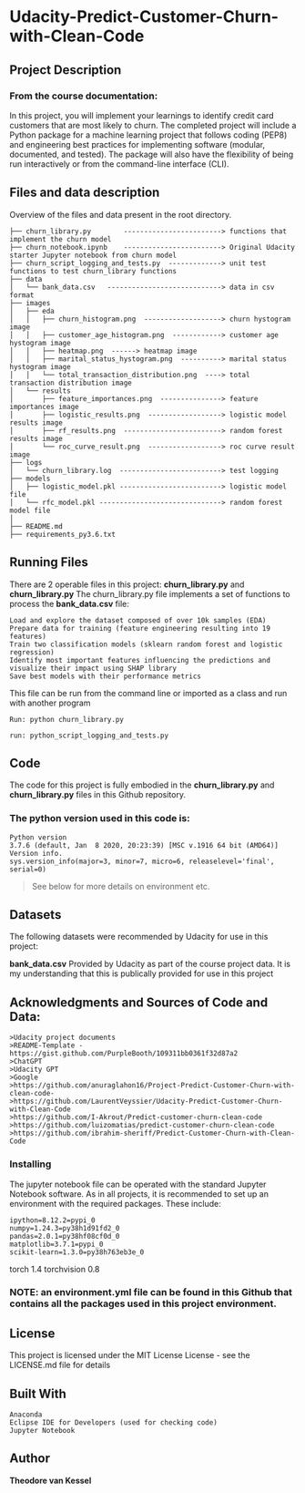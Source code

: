 # Udacity-Predict-Customer-Churn-with-Clean-Code

## Project Description
### From the course documentation:

In this project, you will implement your learnings to identify credit card customers that are most likely to churn. The completed project will include a Python package for a machine learning project that follows coding (PEP8) and engineering best practices for implementing software (modular, documented, and tested). The package will also have the flexibility of being run interactively or from the command-line interface (CLI).

## Files and data description
Overview of the files and data present in the root directory. 

	├── churn_library.py        ------------------------> functions that implement the churn model
	├── churn_notebook.ipynb    ------------------------> Original Udacity starter Jupyter notebook from churn model 
	├── churn_script_logging_and_tests.py  -------------> unit test functions to test churn_library functions
	├── data
	│   └── bank_data.csv   ----------------------------> data in csv format
	├── images
	│   ├── eda 
	│   │   ├── churn_histogram.png  -------------------> churn hystogram image
	│   │   ├── customer_age_histogram.png  ------------> customer age hystogram image
	│   │   ├── heatmap.png  ------> heatmap image
	│   │   ├── marital_status_hystogram.png  ----------> marital status hystogram image
	│   │   └── total_transaction_distribution.png  ----> total transaction distribution image
	│   └── results
	│       ├── feature_importances.png  ---------------> feature importances image
	│       ├── logistic_results.png  ------------------> logistic model results image
	│       ├── rf_results.png  ------------------------> random forest results image
	│       └── roc_curve_result.png  ------------------> roc curve result image
	├── logs
	│   └── churn_library.log  -------------------------> test logging
	├── models
	│   ├── logistic_model.pkl -------------------------> logistic model file
	│   └── rfc_model.pkl ------------------------------> random forest model file
	│
	├── README.md
	├── requirements_py3.6.txt

## Running Files
There are 2 operable files in this project: **churn_library.py** and **churn_library.py**
The churn_library.py file implements a set of functions to process the 	**bank_data.csv** file:

	Load and explore the dataset composed of over 10k samples (EDA)
	Prepare data for training (feature engineering resulting into 19 features)
	Train two classification models (sklearn random forest and logistic regression)
	Identify most important features influencing the predictions and visualize their impact using SHAP library
	Save best models with their performance metrics
 
 This file can be run from the command line or imported as a class and run with another program
 
 	Run: python churn_library.py 
 
 	run: python_script_logging_and_tests.py


## Code
The code for this project is fully embodied in the **churn_library.py** and **churn_library.py** files in this Github repository.

### The python version used in this code is:

	Python version
	3.7.6 (default, Jan  8 2020, 20:23:39) [MSC v.1916 64 bit (AMD64)]
	Version info.
	sys.version_info(major=3, minor=7, micro=6, releaselevel='final', serial=0)

>See below for more details on environment etc. 

## Datasets
The following datasets were recommended by Udacity for use in this project:

**bank_data.csv**	Provided by Udacity as part of the course project data.
It is my understanding that this is publically provided for use in this project

    
## Acknowledgments and Sources of Code and Data:

    >Udacity project documents
    >README-Template - https://gist.github.com/PurpleBooth/109311bb0361f32d87a2
    >ChatGPT
    >Udacity GPT
    >Google
    >https://github.com/anuraglahon16/Project-Predict-Customer-Churn-with-clean-code-
    >https://github.com/LaurentVeyssier/Udacity-Predict-Customer-Churn-with-Clean-Code
    >https://github.com/I-Akrout/Predict-customer-churn-clean-code
    >https://github.com/luizomatias/predict-customer-churn-clean-code
    >https://github.com/ibrahim-sheriff/Predict-Customer-Churn-with-Clean-Code


### Installing
The jupyter notebook file can be operated with the standard Jupyter Notebook software.
As in all projects, it is recommended to set up an environment with the required packages. These include:

	ipython=8.12.2=pypi_0
	numpy=1.24.3=py38h1d91fd2_0
	pandas=2.0.1=py38hf08cf0d_0
	matplotlib=3.7.1=pypi_0
	scikit-learn=1.3.0=py38h763eb3e_0
  torch 1.4
  torchvision 0.8

 
 ### NOTE: an **environment.yml file** can be found in this Github that contains all the packages used in this project environment.
 
 ## License
This project is licensed under the MIT License  License - see the LICENSE.md file for details

## Built With
	Anaconda
	Eclipse IDE for Developers (used for checking code)
	Jupyter Notebook
## Author
**Theodore van Kessel** 


